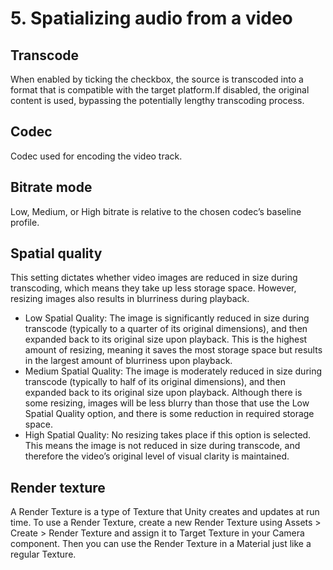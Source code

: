 # 5. Spatializing audio from a video

## Transcode
When enabled by ticking the checkbox, the source is transcoded into a format that is compatible with the target platform.If disabled, the original content is used, bypassing the potentially lengthy transcoding process.
## Codec
Codec used for encoding the video track.
## Bitrate mode
Low, Medium, or High bitrate is relative to the chosen codec’s baseline profile.
## Spatial quality
This setting dictates whether video images are reduced in size during transcoding, which means they take up less storage space. However, resizing images also results in blurriness during playback.

* Low Spatial Quality:
The image is significantly reduced in size during transcode (typically to a quarter of its original dimensions), and then expanded back to its original size upon playback. This is the highest amount of resizing, meaning it saves the most storage space but results in the largest amount of blurriness upon playback.
* Medium Spatial Quality:
The image is moderately reduced in size during transcode (typically to half of its original dimensions), and then expanded back to its original size upon playback. Although there is some resizing, images will be less blurry than those that use the Low Spatial Quality option, and there is some reduction in required storage space.
* High Spatial Quality:
No resizing takes place if this option is selected. This means the image is not reduced in size during transcode, and therefore the video’s original level of visual clarity is maintained.
## Render texture
A Render Texture is a type of Texture
 that Unity creates and updates at run time. To use a Render Texture, create a new Render Texture using Assets > Create > Render Texture and assign it to Target Texture in your Camera
 component. Then you can use the Render Texture in a Material
 just like a regular Texture.